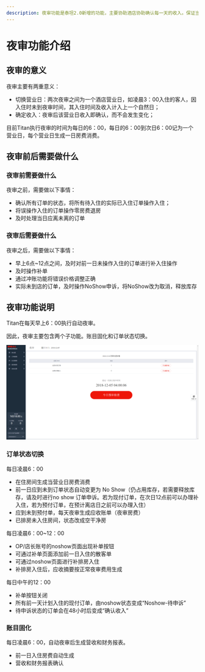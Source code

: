 ```yaml
---
description: 夜审功能是泰坦2.0新增的功能，主要协助酒店协助确认每一天的收入。保证当天酒店收益的真实正确。
---
```


# 夜审功能介绍

## 夜审的意义

夜审主要有两重意义：

* 切换营业日：两次夜审之间为一个酒店营业日，如凌晨3：00入住的客人，因入住时未到夜审时间，其入住时间及收入计入上一个自然日；
* 确定收入：夜审后该营业日收入即确认，而不会发生变化；

目前Titan执行夜审的时间为每日的6：00，每日的6：00到次日6：00记为一个营业日，每个营业日生成一日房费消费。

## 夜审前后需要做什么

### 夜审前需要做什么

夜审之前，需要做以下事情：

* 确认所有订单的状态，将所有待入住的实际已入住订单操作入住；
* 将误操作入住的订单操作零房费退房
* 及时处理当日应离未离的订单

### 夜审后需要做什么

夜审之后，需要做以下事情：

* 早上6点~12点之间，及时对前一日未操作入住的订单进行补入住操作
* 及时操作补单
* 通过冲账功能将错误价格调整正确
* 实际未到店的订单，及时操作NoShow申诉，将NoShow改为取消，释放库存

## 夜审功能说明

Titan在每天早上6：00执行自动夜审。

因此，夜审主要包含两个子功能。账目固化和订单状态切换。

![&#x6BCF;&#x65E5;6:00&#x6267;&#x884C;&#x591C;&#x5BA1;](../../.gitbook/assets/image%20%28341%29.png)

### 订单状态切换

每日凌晨6：00

* 在住房间生成当营业日房费消费
* 前一日应到未到订单状态自动变更为 No Show（仍占用库存，若需要释放库存，请及时进行no show 订单申诉。若为现付订单，在次日12点前可以办理补入住，若为预付订单，在预计离店日之前可以办理入住）
* 应到未到预付单，每天夜审生成应收账单（夜审房费）
* 已排房未入住房间，状态改成空干净房

每日凌晨6：00~12：00

* OP/店长账号的noshow页面出现补单按钮
* 可通过补单页面添加前一日入住的散客单
* 可通过noshow页面进行补排房入住
* 补排房入住后，应收摘要按正常夜审费用生成

每日中午的12：00

* 补单按钮关闭
* 所有前一天计划入住的现付订单，由noshow状态变成“Noshow-待申诉”
* 待申诉状态的订单会在48小时后变成“确认收入”

### 账目固化

每日凌晨6：00，自动夜审后生成营收和财务报表。

* 前一日入住房费自动生成
* 营收和财务报表确认

## 

